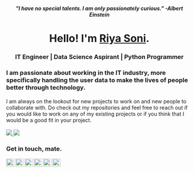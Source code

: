 <h5 align="center">"I have no special talents. I am only passionately curious." <i> -Albert Einstein</i></h5>
<h1 align="center"> Hello! I'm <a href="https://www.linkedin.com/in/riyasoni7/"><b>Riya Soni</b></a>.
<h3 align="center">IT Engineer | Data Science Aspirant | Python Programmer </h3></h1>
<h3> I am passionate about working in the IT industry, more specifically handling the user data to make the lives of people better through technology.</h3>
<h4></h4>
I am always on the lookout for new projects to work on and new people to collaborate with. Do check out my repositories and feel free to reach out if you would like to work on any of my existing projects or if you think that I would be a good fit in your project.
<br>
<br>

<a href="https://github.com/riyasoni1">
  <img src="https://github-readme-stats.vercel.app/api/top-langs/?username=riyasoni1&layout=compact&show_icons=true&theme=buefy" />
</a>

<a href="https://github.com/riyasoni1">
  <img src="https://github-readme-stats.vercel.app/api?username=riyasoni1&hide=prs&layout=compact&show_icons=true&theme=buefy" />
</a>
<br>

<h3> Get in touch, mate.</h3>

<a href="https://www.linkedin.com/in/riyasoni7/" target="_blank">
  <img align="left" alt="Riya Soni | Linkedin" width="22px" src="https://cdn0.iconfinder.com/data/icons/typicons-2/24/social-linkedin-256.png" />
</a>
<a href="mailto:soniriya725@gmail.com" target="_blank">
  <img align="left" alt="Mail me" width="22px" src="https://cdn0.iconfinder.com/data/icons/picons-social/57/67-gmail-256.png" />
</a>
<a href="https://www.instagram.com/soniriya1._/" target="_blank">
  <img align="left" alt="Riya's Instagram" width="22px" src="https://cdn4.iconfinder.com/data/icons/social-media-black-white-2/600/Instagram_glyph_svg-256.png" />
</a>
<a href="https://youtube.com/channel/UC3pIvu-X6FxRHWjGEdbCwDg" target="_blank">
  <img align="left" alt="Riya's Youtube" width="22px" src="https://cdn1.iconfinder.com/data/icons/social-media-outline-6/128/SocialMedia_Youtube-Outline-256.png" />
</a>
<a href="https://twitter.com/riyasonii1?s=08" target="_blank">
  <img align="left" alt="Riya Soni | Twitter" width="22px" src="https://cdn3.iconfinder.com/data/icons/social-media-black-white-2/512/BW_Twitter_glyph_svg-256.png" />
</a>
<a href="https://public.tableau.com/app/profile/riya.soni" target="_blank">
  <img align="left" alt="Riya soni | Tableau" width="22px" src="https://cdn4.iconfinder.com/data/icons/ionicons/512/icon-ios7-plus-empty-256.png" />
</a>
<br>


